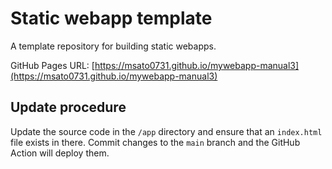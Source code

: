 # Static webapp template

A template repository for building static webapps.

GitHub Pages URL: [https://msato0731.github.io/mywebapp-manual3](https://msato0731.github.io/mywebapp-manual3)

## Update procedure

Update the source code in the `/app` directory and ensure that an `index.html` file exists in there. Commit changes to the `main` branch and the GitHub Action will deploy them.